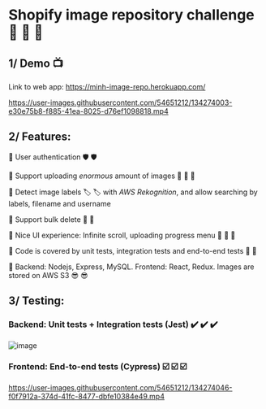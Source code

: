 # Shopify image repository challenge :muscle: :muscle: :muscle:
 
## 1/ Demo :tv:
Link to web app: https://minh-image-repo.herokuapp.com/

https://user-images.githubusercontent.com/54651212/134274003-e30e75b8-f885-41ea-8025-d76ef1098818.mp4


## 2/ Features:
:white_square_button: User authentication :shield: :shield: 

:white_square_button: Support uploading _enormous_ amount of images :tada: :tada: :tada:

:white_square_button: Detect image labels :label: :label: with _AWS Rekognition_, and allow searching by labels, filename and username

:white_square_button: Support bulk delete :basket: :basket:

:white_square_button: Nice UI experience: Infinite scroll, uploading progress menu :candy:	:candy:	:candy:

:white_square_button: Code is covered by unit tests, integration tests and end-to-end tests :hugs: :hugs:

:white_square_button: Backend: Nodejs, Express, MySQL. Frontend: React, Redux. Images are stored on AWS S3 :sunglasses: :sunglasses:
 
 
## 3/ Testing:
### Backend: Unit tests + Integration tests (Jest) :heavy_check_mark: :heavy_check_mark: :heavy_check_mark:
![image](https://user-images.githubusercontent.com/54651212/134274771-e95e6308-5ad0-457f-9198-efef3a9d2528.png)


### Frontend: End-to-end tests (Cypress) :ballot_box_with_check: :ballot_box_with_check: :ballot_box_with_check:
https://user-images.githubusercontent.com/54651212/134274046-f0f7912a-374d-41fc-8477-dbfe10384e49.mp4






